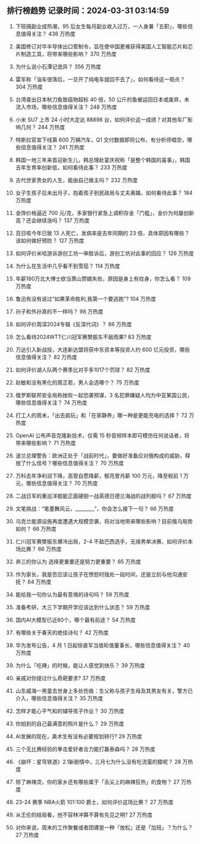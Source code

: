 
## 排行榜趋势 记录时间：2024-03-31 03:14:59
  
  1. 下班搞副业成热潮，95 后女生每月副业收入过万，一人身兼「五职」，哪些信息值得关注？ 438 万热度
    
  2. 美国修订对华半导体出口管制令，旨在使中国更难获得美国人工智能芯片和芯片制造工具，将带来哪些影响？ 370 万热度
    
  3. 为什么说小石潭记诡异？ 356 万热度
    
  4. 雷军称「油车很落后，一旦开了纯电车就回不去了」，如何看待这一观点？ 304 万热度
    
  5. 台湾查出日本秋刀鱼致癌物超标 40 倍，50 公斤的鱼被运回日本或废弃，未流入市场，哪些信息值得关注？ 248 万热度
    
  6. 小米 SU7 上市 24 小时大定达 88898 台，如何评价这一成绩？对其他车厂影响几何？ 244 万热度
    
  7. 特斯拉官宣下线第 600 万辆汽车，Q1 交付数据即将公布，有分析师唱空，哪些信息值得关注？ 241 万热度
    
  8. 韩国一地三年来首迎新生儿，韩总理赴宴庆祝称「是整个韩国的喜事」，韩国去年生育率创新低，如何看待此事？ 233 万热度
    
  9. 古代世家贵女的人生，能由自己做主吗？ 232 万热度
    
  10. 女子生孩子后未出月子，抱着孩子到民政局与丈夫离婚，如何看待此事？ 184 万热度
    
  11. 金饰价格逼近 700 元/克，多家银行紧急上调积存金「门槛」，金价为何屡创新高？还会继续涨吗？ 137 万热度
    
  12. 百日咳今年已致 13 人死亡，发病率是去年同期的 23 倍，具体原因有哪些？该如何做好预防？ 127 万热度
    
  13. 如何评价米哈游诉游创工坊一审胜诉后，游创工坊对此事的回应？ 126 万热度
    
  14. 为什么在生活中几乎看不到雪茄？ 114 万热度
    
  15. 年薪180万北大博士欲当萧山赘婿失败，原因是身上有纹身，你怎么看？ 109 万热度
    
  16. 鲁迅有没有说过“如果革命胜利,我第一个要逃跑”? 104 万热度
    
  17. 孙子和外孙真的不一样吗？ 98 万热度
    
  18. 如何评价周深2024专辑《反深代词》？ 86 万热度
    
  19. 怎么看待2024WTT仁川冠军赛樊振东不敌雨果? 83 万热度
    
  20. 万达引入新战投，大连新达盟将获中东资本等投资人约 600 亿元投资，哪些信息值得关注？ 82 万热度
    
  21. 如何评价湖人队两个赛季比对手多1017个罚球？ 82 万热度
    
  22. 赵敏和没有黑化的周芷若，男人会选哪个？ 75 万热度
    
  23. 俄罗斯联邦安全局称挫败一起恐袭预谋，3 名犯罪嫌疑人均为中亚某国公民，哪些信息值得关注？ 74 万热度
    
  24. 打工人的周末，「出去疯玩」和「在家静养」哪一种是更能充电的选择？ 72 万热度
    
  25. OpenAI 公布声音克隆新技术，仅需 15 秒音频样本即可模仿任何说话者，将带来哪些影响？ 71 万热度
    
  26. 波兰总理警告：欧洲正处于「战前时代」，要做好准备应对俄构成的威胁，释放了什么信号？哪些信息值得关注？ 70 万热度
    
  27. 万科去年净利润下降，高管自愿降薪，郁亮曾月薪 100 万元，降至税前 1 万元，哪些信息值得关注？ 70 万热度
    
  28. 二战日军的重巡洋舰能正面硬刚一战英德日德兰海战的战列舰吗？ 67 万热度
    
  29. 文笔挑战：“笔墨舞风云，________”，你会怎么接下一句？ 66 万热度
    
  30. 乌克兰能源设施再度遭遇大规模空袭，将对当地带来哪些影响？目前俄乌局势如何？ 66 万热度
    
  31. 仁川冠军赛樊振东爆冷出局，2-4 不敌巴西选手，无缘男单决赛，如何评价本场比赛？ 66 万热度
    
  32. 奔三的你认为   选择更重要还是努力更重要？ 65 万热度
    
  33. 作为家长，我是否应该让孩子在愤怒时独处一段时间，还是立刻与他沟通安抚？ 64 万热度
    
  34. 能给我一句你认为最有意境的诗句吗？ 59 万热度
    
  35. 准备考研，大三下学期开学应该达到什么状态？ 59 万热度
    
  36. 国内AI大模型已近80个，哪个最有前途？ 54 万热度
    
  37. 有哪些关于春天的绝佳诗句？ 42 万热度
    
  38. 华为发布公告，4 月 1 日起徐直军当值轮值董事长，哪些信息值得关注？ 40 万热度
    
  39. 为什么「吃辣」的时候，能让人感觉到快乐？ 39 万热度
    
  40. 亲戚对你提过什么奇葩要求? 37 万热度
    
  41. 山东威海一男童去世身上多处伤痕：生父称与孩子生母及其男友有关，警方已介入，哪些信息值得关注？ 35 万热度
    
  42. 怎样才能心平气和的辅导孩子作业？ 30 万热度
    
  43. 你拍到的自己最满意的照片是什么？ 29 万热度
    
  44. AI发展的现在，美术生有没有必要规划转行? 29 万热度
    
  45. 三个无比赛经验的拳击爱好者合力能打赢泰森吗？ 28 万热度
    
  46. 《崩坏：星穹铁道》2.1新剧情中，三月七为什么没有吃流萤的醋呢？ 28 万热度
    
  47. 除了麻辣烫，你的家乡还有哪些属于「舌尖上的麻辣狂热」的食物？ 27 万热度
    
  48. 23-24 赛季 NBA火箭 101:100 爵士，如何评价这场比赛？ 27 万热度
    
  49. 从王伦的结局看，他不容林冲算不算有先见之明? 27 万热度
    
  50. 对你来说，周末的工作聚餐或者团建是一种「放松」还是「加班」？为什么？ 27 万热度
    